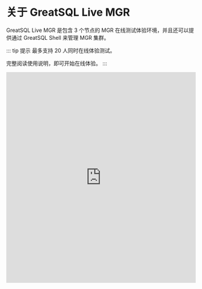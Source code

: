 # 关于 GreatSQL Live MGR

GreatSQL Live MGR 是包含 3 个节点的 MGR 在线测试体验环境，并且还可以提供通过 GreatSQL Shell 来管理 MGR 集群。

::: tip 提示
最多支持 20 人同时在线体验测试。

完整阅读使用说明，即可开始在线体验。
:::

<style>
iframe {
width: 100%;
border: none;
transition: transform 0.3s ease-in-out;
}
</style>
<div class="container">
<iframe src='http://demo.greatsql.cn:7000/' title='GreatSQL Live MGR' width='100%' height='560px' border=none></iframe>
</div>
